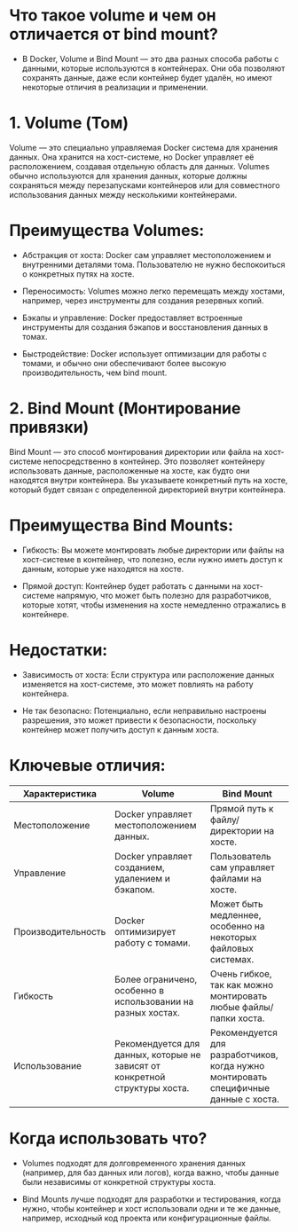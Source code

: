 # Что такое volume и чем он отличается от bind mount?

- В Docker, Volume и Bind Mount — это два разных способа работы с данными, которые используются в контейнерах. Они оба позволяют сохранять данные, даже если контейнер будет удалён, но имеют некоторые отличия в реализации и применении.

# 1. Volume (Том)
Volume — это специально управляемая Docker система для хранения данных. Она хранится на хост-системе, но Docker управляет её расположением, создавая отдельную область для данных. Volumes обычно используются для хранения данных, которые должны сохраняться между перезапусками контейнеров или для совместного использования данных между несколькими контейнерами.

# Преимущества Volumes:

- Абстракция от хоста: Docker сам управляет местоположением и внутренними деталями тома. Пользователю не нужно беспокоиться о конкретных путях на хосте.

- Переносимость: Volumes можно легко перемещать между хостами, например, через инструменты для создания резервных копий.

- Бэкапы и управление: Docker предоставляет встроенные инструменты для создания бэкапов и восстановления данных в томах.

- Быстродействие: Docker использует оптимизации для работы с томами, и обычно они обеспечивают более высокую производительность, чем bind mount.

# 2. Bind Mount (Монтирование привязки)

Bind Mount — это способ монтирования директории или файла на хост-системе непосредственно в контейнер. Это позволяет контейнеру использовать данные, расположенные на хосте, как будто они находятся внутри контейнера. Вы указываете конкретный путь на хосте, который будет связан с определенной директорией внутри контейнера.

# Преимущества Bind Mounts:

- Гибкость: Вы можете монтировать любые директории или файлы на хост-системе в контейнер, что полезно, если нужно иметь доступ к данным, которые уже находятся на хосте.

- Прямой доступ: Контейнер будет работать с данными на хост-системе напрямую, что может быть полезно для разработчиков, которые хотят, чтобы изменения на хосте немедленно отражались в контейнере.

# Недостатки:

- Зависимость от хоста: Если структура или расположение данных изменяется на хост-системе, это может повлиять на работу контейнера.

- Не так безопасно: Потенциально, если неправильно настроены разрешения, это может привести к безопасности, поскольку контейнер может получить доступ к данным хоста.



# Ключевые отличия:

| Характеристика     | Volume                                                                      | Bind Mount                                                                           |
|--------------------|-----------------------------------------------------------------------------|--------------------------------------------------------------------------------------|
| Местоположение     | Docker управляет местоположением данных.                                    | Прямой путь к файлу/директории на хосте.                                             |
| Управление         | Docker управляет созданием, удалением и бэкапом.                            | Пользователь сам управляет файлами на хосте.                                         |
| Производительность | Docker оптимизирует работу с томами.                                        | Может быть медленнее, особенно на некоторых файловых системах.                       |
| Гибкость           | Более ограничено, особенно в использовании на разных хостах.                | Очень гибкое, так как можно монтировать любые файлы/папки хоста.                     |
| Использование      | Рекомендуется для данных, которые не зависят от конкретной структуры хоста. | Рекомендуется для разработчиков, когда нужно монтировать специфичные данные с хоста. |

# Когда использовать что?

- Volumes подходят для долговременного хранения данных (например, для баз данных или логов), когда важно, чтобы данные были независимы от конкретной структуры хоста.

- Bind Mounts лучше подходят для разработки и тестирования, когда нужно, чтобы контейнер и хост использовали одни и те же данные, например, исходный код проекта или конфигурационные файлы.